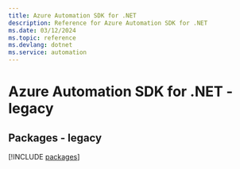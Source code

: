 ```yaml
---
title: Azure Automation SDK for .NET
description: Reference for Azure Automation SDK for .NET
ms.date: 03/12/2024
ms.topic: reference
ms.devlang: dotnet
ms.service: automation
---
```

# Azure Automation SDK for .NET - legacy
## Packages - legacy
[!INCLUDE [packages](automation-index.md)]